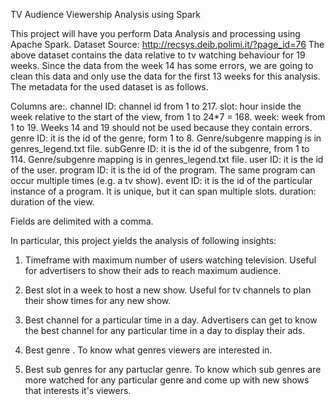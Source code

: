 TV Audience Viewership Analysis using Spark

This project will have you perform Data Analysis and processing using Apache Spark.
Dataset Source: http://recsys.deib.polimi.it/?page_id=76
The above dataset contains the data relative to tv watching behaviour for 19 weeks. Since the data from the week 14 has some errors, we are going to clean this data and only use the data for the first 13 weeks for this analysis. The metadata for the used dataset is as follows.

Columns are:.
channel ID: channel id from 1 to 217.
slot: hour inside the week relative to the start of the view, from 1 to 24*7 = 168.
week: week from 1 to 19. Weeks 14 and 19 should not be used because they contain errors.
genre ID: it is the id of the genre, form 1 to 8. Genre/subgenre mapping is in genres_legend.txt file.
subGenre ID: it is the id of the subgenre, from 1 to 114. Genre/subgenre mapping is in genres_legend.txt file.
user ID: it is the id of the user.
program ID: it is the id of the program. The same program can occur multiple times (e.g. a tv show).
event ID: it is the id of the particular instance of a program. It is unique, but it can span multiple slots.
duration: duration of the view.

Fields are delimited with a comma.

In particular, this project yields the analysis of following insights:

1. Timeframe with maximum number of users watching television.
Useful for advertisers to show their ads to reach maximum audience.

2. Best slot in a week to host a new show.
Useful for tv channels to plan their show times for any new show.

3. Best channel for a particular time in a day.
Advertisers can get to know the best channel for any particular time in a day to display their ads.

4. Best genre .
To know what genres viewers are interested in.

5. Best sub genres for any partuclar genre.
To know which sub genres are more watched for any particular genre and come up with new shows that interests it's viewers.
